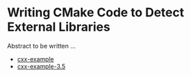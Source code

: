 # Writing CMake Code to Detect External Libraries

Abstract to be written ...

- [cxx-example](cxx-example/)
- [cxx-example-3.5](cxx-example-3.5/)
